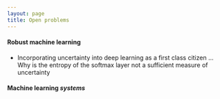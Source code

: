 ```yaml
---
layout: page
title: Open problems
---
```


#### Robust machine learning
- Incorporating uncertainty into deep learning as a first class citizen
... Why is the entropy of the softmax layer not a sufficient measure of uncertainty 

#### Machine learning *systems*
